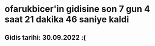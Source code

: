 # ofarukbicer'in gidisine son 7 gun 4 saat 21 dakika 46 saniye kaldi

## Gidis tarihi: 30.09.2022 :(
